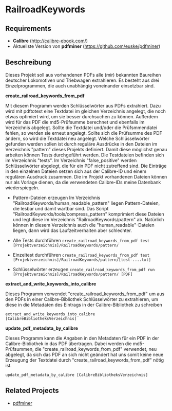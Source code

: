 RailroadKeywords
================

Requirements
------------
* **Calibre** (http://calibre-ebook.com/)
* Aktuellste Version von **pdfminer** (https://github.com/euske/pdfminer)

Beschreibung
------------

Dieses Projekt soll aus vorhandenen PDFs alle (mir) bekannten Baureihen deutscher Lokomotiven und Triebwagen extrahieren. Es besteht aus drei Einzelprogrammen, die auch unabhängig voneinander einsetzbar sind.

**create_railroad_keywords_from_pdf**

Mit diesem Programm werden Schlüsselwörter aus PDFs extrahiert. Dazu wird mit pdftotext eine Textdatei im gleichen Verzeichnis angelegt, die noch etwas optimiert wird, um sie besser durchsuchen zu können. Außerdem wird für das PDF die md5-Prüfsumme berechnet und ebenfalls im Verzeichnis abgelegt. Sollte die Textdatei und/oder die Prüfsmmendatei fehlen, so werden sie erneut angelegt. Sollte sich die Prüfsumme des PDF ändern, so wird die Textdatei neu angelegt.
Welche Schlüsselwörter gefunden werden sollen ist durch reguläre Ausdrücke in den Dateien im Verzeichnis "pattern" dieses Projekts definiert. Damit diese möglichst genau arbeiten können Tests durchgeführt werden. Die Testdateien befinden sich im Verzeichnis "tests".
Im Verzeichnis "false_positive" werden Schlüsselwörter abgelegt, die für ein PDF nicht zutreffend sind. Die Einträge in den einzelnen Dateien setzen sich aus der Calibre-ID und einem regulären Ausdruck zusammen. Die im Projekt vorhandenen Dateien können nur als Vorlage dienen, da die verwendeten Calibre-IDs meine Datenbank wiederspiegeln.

* Pattern-Dateien erzeugen
Im Verzeichnis "RailroadKeywords/human_readable_pattern" liegen Pattern-Dateien, die lesbar und damit wartbar sind. Das Script "RailroadKeywords/tools/compress_pattern" komprimiert diese Dateien und legt diese im Verzeichnis "RailroadKeywords/pattern" ab. Natürlich können in diesem Verzeichnis auch die "human_readable"-Dateien liegen, dann wird das Laufzeitverhalten aber schlechter.

* Alle Tests durchführen
```create_railroad_keywords_from_pdf test [Projektverzeichnis]/RailroadKeywords/pattern/```

* Einzeltest durchführen
```create_railroad_keywords_from_pdf test [Projektverzeichnis]/RailroadKeywords/pattern/[test-....txt]```

* Schlüsselwörter erzeugen
```create_railroad_keywords_from_pdf run [Projektverzeichnis]/RailroadKeywords/pattern/ [PDF]```

**extract_and_write_keywords_into_calibre**

Dieses Programm verwendet "create_railroad_keywords_from_pdf" um aus den PDFs in einer Calibre-Bibliothek Schlüsselwörter zu extrahieren, um diese in die Metadaten des Eintrags in der Calibre-Bibliothek zu schreiben

```extract_and_write_keywords_into_calibre [CalibreBibliotheksVerzeichnis]```

**update_pdf_metadata_by_calibre**

Dieses Programm kann die Angaben in den Metadaten für ein PDF in der Calibre-Bibliothek in das PDF übertragen. Dabei werden die md5-Prüfsummen, die "create_railroad_keywords_from_pdf" verwendet, neu abgelegt, da sich das PDF an sich nicht geändert hat uns somit keine neue Erzeugung der Textdatei durch "create_railroad_keywords_from_pdf" nötig ist.

```update_pdf_metadata_by_calibre [CalibreBibliotheksVerzeichnis]```

Related Projects
----------------

 * <a href="https://github.com/euske/pdfminer">pdfminer</a>
